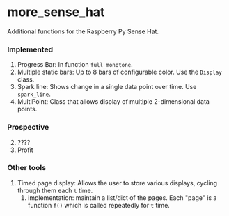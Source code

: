 # more_sense_hat
Additional functions for the Raspberry Py Sense Hat.

### Implemented
1. Progress Bar: In function `full_monotone`.
2. Multiple static bars: Up to 8 bars of configurable color. Use the `Display` 
class.
3. Spark line: Shows change in a single data point over time. Use `spark_line`.
4. MultiPoint: Class that allows display of multiple 2-dimensional data points.

### Prospective
2. ????
3. Profit

### Other tools
1. Timed page display: Allows the user to store various displays, cycling 
through them each `t` time.
    1. implementation: maintain a list/dict of the pages. Each "page" is a 
    function `f()` which is called repeatedly for `t` time.